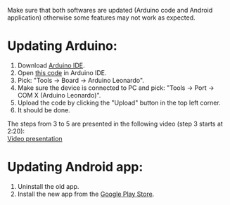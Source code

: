 Make sure that both softwares are updated (Arduino code and Android application) otherwise some features may not work as expected. 

# Updating Arduino:  
1. Download [Arduino IDE](https://www.arduino.cc/en/Main/Software).  
2. Open [this code](https://github.com/michalmonday/supremeDuck/blob/master/source/supremeDuck.ino) in Arduino IDE.  
3. Pick: "Tools -> Board -> Arduino Leonardo".  
4. Make sure the device is connected to PC and pick: "Tools -> Port -> COM X (Arduino Leonardo)".  
5. Upload the code by clicking the "Upload" button in the top left corner.  
6. It should be done.

The steps from 3 to 5 are presented in the following video (step 3 starts at 2:20):  
[Video presentation](https://www.youtube.com/watch?v=KsuUSxYfdU8&index=4&list=PLnVVAaZSdNGtcMunS1_Wy3smTZLlzIaV2)

# Updating Android app:  
1. Uninstall the old app.
2. Install the new app from the [Google Play Store](https://play.google.com/store/apps/details?id=appinventor.ai_michalmonday17.supremeDuck).




